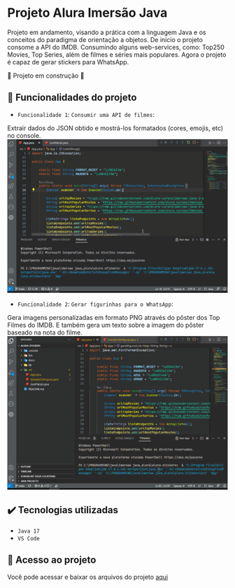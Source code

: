 # Projeto Alura Imersão Java

Projeto em andamento, visando a prática com a linguagem Java e os conceitos do paradigma de orientação a objetos.
De início o projeto consome a API do IMDB. Consumindo alguns web-services, como: Top250 Movies, Top Series, além de filmes e séries mais populares. Agora o projeto é capaz de gerar stickers para WhatsApp.

:construction: Projeto em construção :construction:

## :hammer: Funcionalidades do projeto

- `Funcionalidade 1`: `Consumir uma API de filmes`:

Extrair dados do JSON obtido e mostrá-los formatados (cores, emojis, etc) no console.
![Funcionalidade 1](docs/images/gifs/java-console.gif)

- `Funcionalidade 2`: `Gerar figurinhas para o WhatsApp`:

Gera imagens personalizadas em formato PNG através do pôster dos Top Filmes do IMDB. E também gera um texto sobre a imagem do pôster baseado na nota do filme.
![Funcionalidade 2](docs/images/gifs/java-console-figs.gif)

## ✔️ Tecnologias utilizadas
- `Java 17`
- `VS Code`

## 📁 Acesso ao projeto

Você pode acessar e baixar os arquivos do projeto [aqui](https://github.com/paiva01/alura-stickers/tree/main/src)

